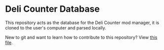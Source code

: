 # Deli Counter Database

This repository acts as the database for the Deli Counter mod manager, it is cloned to the user's computer and parsed locally.

New to git and want to learn how to contribute to this repository? View [this file](CONTRIBUTING.md).
